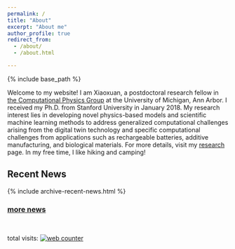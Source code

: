```yaml
---
permalink: /
title: "About"
excerpt: "About me"
author_profile: true
redirect_from: 
  - /about/
  - /about.html

---
```


{% include base_path %}

Welcome to my website! I am Xiaoxuan, a postdoctoral research fellow in [the Computational Physics Group](http://www.umich.edu/~compphys/index.html) at the University of Michigan, Ann Arbor. I received my Ph.D. from Stanford University in January 2018. My research interest lies in developing novel physics-based models and scientific machine learning methods to address generalized computational challenges arising from the digital twin technology and specific computational challenges from applications such as rechargeable batteries, additive manufacturing, and biological materials. For more details, visit my [research](research) page. In my free time, I like hiking and camping! 

## Recent News

{% include archive-recent-news.html %} 

### [more news](news)

<br/>

<!-- hitwebcounter Code START -->
total visits: <a href="https://www.hitwebcounter.com" target="_blank"> <img src="https://hitwebcounter.com/counter/counter.php?page=7959193&style=0006&nbdigits=6&type=page&initCount=3050" title="Free Counter" Alt="web counter"   border="0" /></a>
